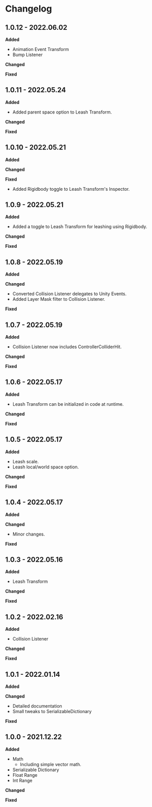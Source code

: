 # Changelog

## 1.0.12 - 2022.06.02

**Added**

* Animation Event Transform
* Bump Listener

**Changed**

**Fixed**

## 1.0.11 - 2022.05.24

**Added**

* Added parent space option to Leash Transform.

**Changed**

**Fixed**

## 1.0.10 - 2022.05.21

**Added**

**Changed**

**Fixed**

* Added Rigidbody toggle to Leash Transform's Inspector.

## 1.0.9 - 2022.05.21

**Added**

* Added a toggle to Leash Transform for leashing using Rigidbody.

**Changed**

**Fixed**

## 1.0.8 - 2022.05.19

**Added**

**Changed**

* Converted Collision Listener delegates to Unity Events.
* Added Layer Mask filter to Collision Listener.

**Fixed**

## 1.0.7 - 2022.05.19

**Added**

* Collision Listener now includes ControllerColliderHit.

**Changed**

**Fixed**

## 1.0.6 - 2022.05.17

**Added**

* Leash Transform can be initialized in code at runtime.

**Changed**

**Fixed**

## 1.0.5 - 2022.05.17

**Added**

* Leash scale.
* Leash local/world space option.

**Changed**

**Fixed**

## 1.0.4 - 2022.05.17

**Added**

**Changed**

* Minor changes.

**Fixed**

## 1.0.3 - 2022.05.16

**Added**

* Leash Transform

**Changed**

**Fixed**

## 1.0.2 - 2022.02.16

**Added**

* Collision Listener

**Changed**

**Fixed**

## 1.0.1 - 2022.01.14

**Added**

**Changed**

* Detailed documentation
* Small tweaks to SerializableDictionary

**Fixed**

## 1.0.0 - 2021.12.22

**Added**

* Math
  * Including simple vector math.
* Serializable Dictionary
* Float Range
* Int Range

**Changed**

**Fixed**
